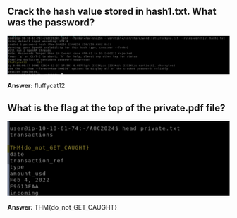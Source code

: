 ## Crack the hash value stored in hash1.txt. What was the password?

![Summary](./john.png)

**Answer:** fluffycat12 

## What is the flag at the top of the private.pdf file?

![Summary](./john2.png)

**Answer:** THM{do_not_GET_CAUGHT}